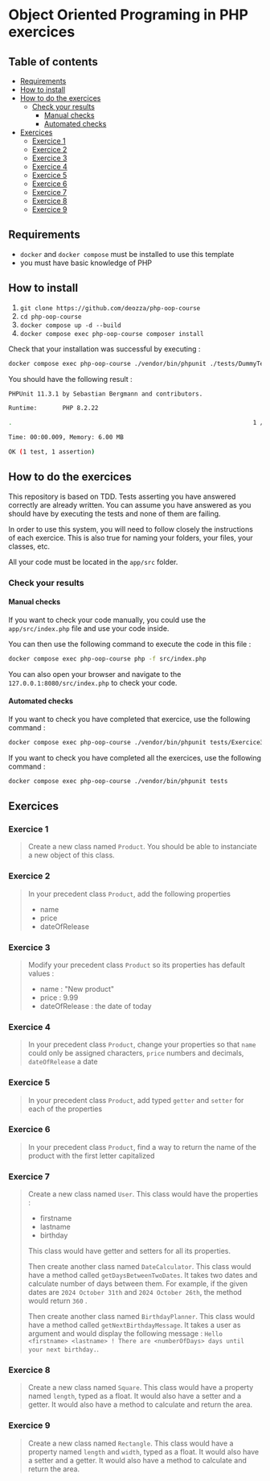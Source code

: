 # Object Oriented Programing in PHP exercices <!-- omit in toc -->

## Table of contents <!-- omit in toc -->

- [Requirements](#requirements)
- [How to install](#how-to-install)
- [How to do the exercices](#how-to-do-the-exercices)
  - [Check your results](#check-your-results)
    - [Manual checks](#manual-checks)
    - [Automated checks](#automated-checks)
- [Exercices](#exercices)
  - [Exercice 1](#exercice-1)
  - [Exercice 2](#exercice-2)
  - [Exercice 3](#exercice-3)
  - [Exercice 4](#exercice-4)
  - [Exercice 5](#exercice-5)
  - [Exercice 6](#exercice-6)
  - [Exercice 7](#exercice-7)
  - [Exercice 8](#exercice-8)
  - [Exercice 9](#exercice-9)

## Requirements

- `docker` and `docker compose` must be installed to use this template
- you must have basic knowledge of PHP

## How to install

1. `git clone https://github.com/deozza/php-oop-course`
2. `cd php-oop-course`
3. `docker compose up -d --build`
4. `docker compose exec php-oop-course composer install`

Check that your installation was successful by executing :

```bash
docker compose exec php-oop-course ./vendor/bin/phpunit ./tests/DummyTest.php
```

You should have the following result :

```bash
PHPUnit 11.3.1 by Sebastian Bergmann and contributors.

Runtime:       PHP 8.2.22

.                                                                   1 / 1 (100%)

Time: 00:00.009, Memory: 6.00 MB

OK (1 test, 1 assertion)
```

## How to do the exercices

This repository is based on TDD. Tests asserting you have answered correctly are already written. You can assume you have answered as you should have by executing the tests and none of them are failing.

In order to use this system, you will need to follow closely the instructions of each exercice. This is also true for naming your folders, your files, your classes, etc.

All your code must be located in the `app/src` folder.

### Check your results

#### Manual checks

If you want to check your code manually, you could use the `app/src/index.php` file and use your code inside.

You can then use the following command to execute the code in this file :

```bash
docker compose exec php-oop-course php -f src/index.php
```

You can also open your browser and navigate to the `127.0.0.1:8080/src/index.php` to check your code.

#### Automated checks

If you want to check you have completed that exercice, use the following command :

```bash
docker compose exec php-oop-course ./vendor/bin/phpunit tests/Exercice3
```

If you want to check you have completed all the exercices, use the following command :

```bash
docker compose exec php-oop-course ./vendor/bin/phpunit tests
```

## Exercices

### Exercice 1

> Create a new class named `Product`. You should be able to instanciate a new object of this class.

### Exercice 2

> In your precedent class `Product`, add the following properties
>
> - name
> - price
> - dateOfRelease

### Exercice 3

> Modify your precedent class `Product` so its properties has default values : 
>
> - name : "New product"
> - price : 9.99
> - dateOfRelease : the date of today

### Exercice 4

> In your precedent class `Product`, change your properties so that `name` could only be assigned characters, `price` numbers and decimals, `dateOfRelease` a date

### Exercice 5

> In your precedent class `Product`, add typed `getter` and `setter` for each of the properties

### Exercice 6

> In your precedent class `Product`, find a way to return the name of the product with the first letter capitalized

### Exercice 7

> Create a new class named `User`. This class would have the properties :
>
> - firstname
> - lastname
> - birthday
>
> This class would have getter and setters for all its properties.
>
> Then create another class named `DateCalculator`. This class would have a method called `getDaysBetweenTwoDates`. It takes two dates and calculate number of days between them. For example, if the given dates are `2024 October 31th` and `2024 October 26th`, the method would return `360` .
>
> Then create another class named `BirthdayPlanner`. This class would have a method called `getNextBirthdayMessage`. It takes a user as argument and would display the following message : `Hello <firstname> <lastname> ! There are <numberOfDays> days until your next birthday.`.

### Exercice 8

> Create a new class named `Square`. This class would have a property named `length`, typed as a float. It would also have a setter and a getter. It would also have a method to calculate and return the area.

### Exercice 9

> Create a new class named `Rectangle`. This class would have a property named `length` and `width`, typed as a float. It would also have a setter and a getter. It would also have a method to calculate and return the area.
